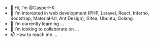 - 👋 Hi, I’m @CasperHK
- 👀 I’m interested in web development (PHP, Laravel, React, Inferno, Bootstrap, Material-UI, Ant Design), Gitea, Ubuntu, Golang
- 🌱 I’m currently learning ...
- 💞️ I’m looking to collaborate on ...
- 📫 How to reach me ...

<!---
CasperHK/CasperHK is a ✨ special ✨ repository because its `README.md` (this file) appears on your GitHub profile.
You can click the Preview link to take a look at your changes.
--->
